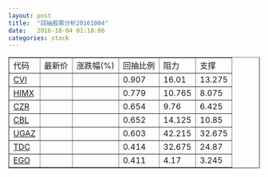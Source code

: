 ```yaml
---
layout: post
title:  "回抽股票分析20161004"
date:   2016-10-04 01:18:06
categories: stock
---
```

<script type="text/javascript">
var stockList = []
stockList.push('gb_cvi');
stockList.push('gb_himx');
stockList.push('gb_czr');
stockList.push('gb_cbl');
stockList.push('gb_ugaz');
stockList.push('gb_tdc');
stockList.push('gb_ego');
</script>
<table border="1">
 <tr>
 <td>代码</td>
 <td>最新价</td>
 <td>涨跌幅(%)</td>
 <td>回抽比例</td>
 <td>阻力</td>
 <td>支撑</td>
</tr>
  <tr id="cvi">
  <td><a href="http://stock.finance.sina.com.cn/usstock/quotes/CVI.html" target="_blank">CVI</a></td><td></td><td></td><td>0.907</td><td>16.01</td><td>13.275</td></tr>
  <tr id="himx">
  <td><a href="http://stock.finance.sina.com.cn/usstock/quotes/HIMX.html" target="_blank">HIMX</a></td><td></td><td></td><td>0.779</td><td>10.765</td><td>8.075</td></tr>
  <tr id="czr">
  <td><a href="http://stock.finance.sina.com.cn/usstock/quotes/CZR.html" target="_blank">CZR</a></td><td></td><td></td><td>0.654</td><td>9.76</td><td>6.425</td></tr>
  <tr id="cbl">
  <td><a href="http://stock.finance.sina.com.cn/usstock/quotes/CBL.html" target="_blank">CBL</a></td><td></td><td></td><td>0.652</td><td>14.125</td><td>10.85</td></tr>
  <tr id="ugaz">
  <td><a href="http://stock.finance.sina.com.cn/usstock/quotes/UGAZ.html" target="_blank">UGAZ</a></td><td></td><td></td><td>0.603</td><td>42.215</td><td>32.675</td></tr>
  <tr id="tdc">
  <td><a href="http://stock.finance.sina.com.cn/usstock/quotes/TDC.html" target="_blank">TDC</a></td><td></td><td></td><td>0.414</td><td>32.675</td><td>24.87</td></tr>
  <tr id="ego">
  <td><a href="http://stock.finance.sina.com.cn/usstock/quotes/EGO.html" target="_blank">EGO</a></td><td></td><td></td><td>0.411</td><td>4.17</td><td>3.245</td></tr>
</table>
